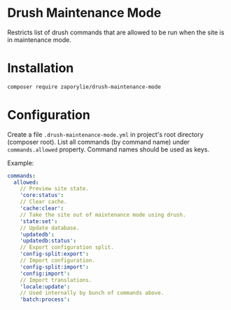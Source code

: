 Drush Maintenance Mode
====

Restricts list of drush commands that are allowed to be run when the site is in maintenance mode.

# Installation

```bash
composer require zaporylie/drush-maintenance-mode
```

# Configuration

Create a file `.drush-maintenance-mode.yml` in project's root directory (composer root). List all commands (by command
name) under `commands.allowed` property. Command names should be used as keys.

Example:
```yaml
commands:
  allowed:
    // Preview site state.
    'core:status':
    // Clear cache.
    'cache:clear':
    // Take the site out of maintenance mode using drush.
    'state:set':
    // Update database.
    'updatedb':
    'updatedb:status':
    // Export configuration split.
    'config-split:export':
    // Import configuration.
    'config-split:import':
    'config:import':
    // Import translations.
    'locale:update':
    // Used internally by bunch of commands above.
    'batch:process':
```
